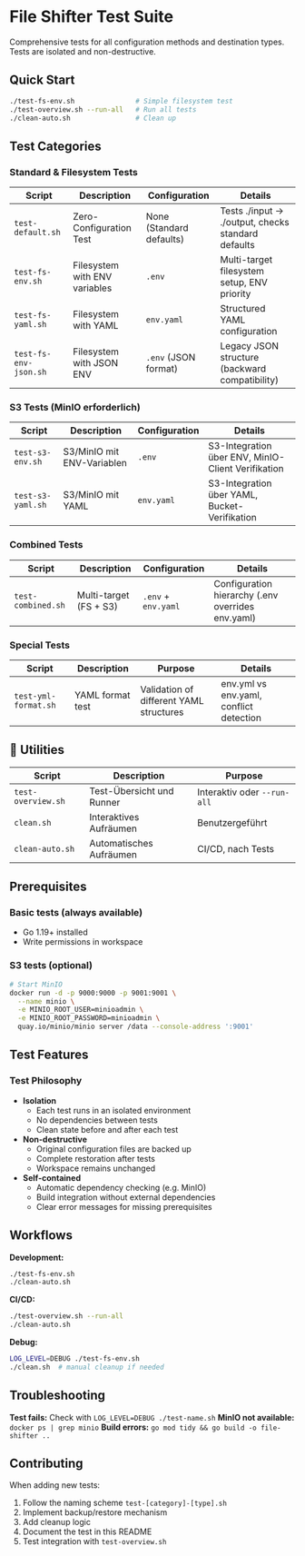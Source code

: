 # File Shifter Test Suite

Comprehensive tests for all configuration methods and destination types. Tests are isolated and non-destructive.

## Quick Start

```bash
./test-fs-env.sh               # Simple filesystem test
./test-overview.sh --run-all   # Run all tests
./clean-auto.sh                # Clean up
```

## Test Categories

### Standard & Filesystem Tests

| Script                | Description                  | Configuration             | Details                                              |
|-----------------------|------------------------------|---------------------------|------------------------------------------------------|
| `test-default.sh`     | Zero-Configuration Test      | None (Standard defaults)  | Tests ./input → ./output, checks standard defaults |
| `test-fs-env.sh`      | Filesystem with ENV variables | `.env`                    | Multi-target filesystem setup, ENV priority         |
| `test-fs-yaml.sh`     | Filesystem with YAML          | `env.yaml`                | Structured YAML configuration                        |
| `test-fs-env-json.sh` | Filesystem with JSON ENV      | `.env` (JSON format)      | Legacy JSON structure (backward compatibility)       |

### S3 Tests (MinIO erforderlich)

| Script            | Description               | Configuration | Details                                            |
|-------------------|----------------------------|---------------|----------------------------------------------------|
| `test-s3-env.sh`  | S3/MinIO mit ENV-Variablen | `.env`        | S3-Integration über ENV, MinIO-Client Verifikation |
| `test-s3-yaml.sh` | S3/MinIO mit YAML          | `env.yaml`    | S3-Integration über YAML, Bucket-Verifikation      |

### Combined Tests

| Script             | Description         | Configuration       | Details                                                |
|--------------------|---------------------|---------------------|--------------------------------------------------------|
| `test-combined.sh` | Multi-target (FS + S3) | `.env` + `env.yaml` | Configuration hierarchy (.env overrides env.yaml)     |

### Special Tests

| Script               | Description       | Purpose                                   | Details                                 |
|----------------------|-------------------|-------------------------------------------|-----------------------------------------|
| `test-yml-format.sh` | YAML format test  | Validation of different YAML structures  | env.yml vs env.yaml, conflict detection |

## 🔧 Utilities

| Script             | Description              | Purpose                  |
|--------------------|---------------------------|-----------------------------|
| `test-overview.sh` | Test-Übersicht und Runner | Interaktiv oder `--run-all` |
| `clean.sh`         | Interaktives Aufräumen    | Benutzergeführt             |
| `clean-auto.sh`    | Automatisches Aufräumen   | CI/CD, nach Tests           |

## Prerequisites

### Basic tests (always available)

- Go 1.19+ installed
- Write permissions in workspace

### S3 tests (optional)

```bash
# Start MinIO
docker run -d -p 9000:9000 -p 9001:9001 \
  --name minio \
  -e MINIO_ROOT_USER=minioadmin \
  -e MINIO_ROOT_PASSWORD=minioadmin \
  quay.io/minio/minio server /data --console-address ':9001'
```

## Test Features

### Test Philosophy

- **Isolation**
  - Each test runs in an isolated environment
  - No dependencies between tests
  - Clean state before and after each test
- **Non-destructive**
  - Original configuration files are backed up
  - Complete restoration after tests
  - Workspace remains unchanged
- **Self-contained**
  - Automatic dependency checking (e.g. MinIO)
  - Build integration without external dependencies
  - Clear error messages for missing prerequisites

## Workflows

**Development:**

```bash
./test-fs-env.sh
./clean-auto.sh
```

**CI/CD:**

```bash
./test-overview.sh --run-all
./clean-auto.sh
```

**Debug:**

```bash
LOG_LEVEL=DEBUG ./test-fs-env.sh
./clean.sh  # manual cleanup if needed
```

## Troubleshooting

**Test fails:** Check with `LOG_LEVEL=DEBUG ./test-name.sh`
**MinIO not available:** `docker ps | grep minio`
**Build errors:** `go mod tidy && go build -o file-shifter ..`

## Contributing

When adding new tests:

1. Follow the naming scheme `test-[category]-[type].sh`
2. Implement backup/restore mechanism
3. Add cleanup logic
4. Document the test in this README
5. Test integration with `test-overview.sh`
